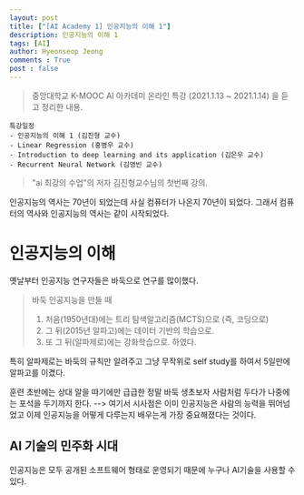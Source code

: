 ```yaml
---
layout: post
title: ["[AI Academy 1] 인공지능의 이해 1"]
description: 인공지능의 이해 1
tags: [AI]
author: Hyeonseop Jeong
comments : True
post : false
---
```


> 중앙대학교 K-MOOC AI 아카데미 온라인 특강 (2021.1.13 ~ 2021.1.14) 을 듣고 정리한 내용.

```
특강일정
- 인공지능의 이해 1 (김진형 교수)
- Linear Regression (홍병우 교수)
- Introduction to deep learning and its application (김은우 교수)
- Recurrent Neural Network (김영빈 교수)
```

> "ai 최강의 수업"의 저자 김진형교수님의 첫번째 강의.

인공지능의 역사는 70년이 되었는데 사실 컴퓨터가 나온지 70년이 되었다.
그래서 컴퓨터의 역사와 인공지능의 역사는 같이 시작되었다.


# 인공지능의 이해
옛날부터 인공지능 연구자들은 바둑으로 연구를 많이했다. 

> 바둑 인공지능을 만들 때
> 1. 처음(1950년대)에는 트리 탐색알고리즘(MCTS)으로 (즉, 코딩으로)
> 2. 그 뒤(2015년 알파고)에는 데이터 기반의 학습으로.
> 3. 또 그 뒤(알파제로)에는 강화학습으로.
> 하였다.

특히 알파제로는 바둑의 규칙만 알려주고 그냥 무작위로 self study를 하여서 5일만에 알파고를 이겼다.

훈련 초반에는 상대 알을 따기에만 급급한 정말 바둑 생초보자 사람처럼 두다가 나중에는 포석을 두기까지 한다.
--> 여기서 시사점은 이미 인공지능은 사람의 능력을 뛰어넘었고 이제 인공지능을 어떻게 다루는지 배우는게 가장 중요해졌다는 것이다.


## AI 기술의 민주화 시대
인공지능은 모두 공개된 소프트웨어 형태로 운영되기 때문에 누구나 AI기술을 사용할 수 있다.